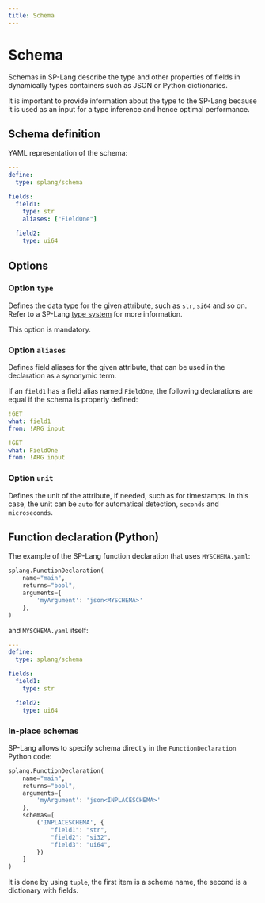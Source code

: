 ```yaml
---
title: Schema
---
```


# Schema

Schemas in SP-Lang describe the type and other properties of fields in dynamically types containers such as JSON or Python dictionaries.

It is important to provide information about the type to the SP-Lang because it is used as an input for a type inference and hence optimal performance.


## Schema definition

YAML representation of the schema:

```yaml
---
define:
  type: splang/schema

fields:
  field1:
    type: str
    aliases: ["FieldOne"]
  
  field2:
    type: ui64
```


## Options

### Option `type`

Defines the data type for the given attribute, such as `str`, `si64` and so on.
Refer to a SP-Lang [type system](types) for more information.

This option is mandatory.


### Option `aliases`

Defines field aliases for the given attribute, that can be used in the declaration as a synonymic term.

If an `field1` has a field alias named `FieldOne`, the following declarations are equal if the schema is properly defined:

```yaml
!GET
what: field1
from: !ARG input
```

```yaml
!GET
what: FieldOne
from: !ARG input
```

### Option `unit`

Defines the unit of the attribute, if needed, such as for timestamps. In this case, the unit can be `auto` for automatical detection, `seconds` and `microseconds`.


## Function declaration (Python)

The example of the SP-Lang function declaration that uses `MYSCHEMA.yaml`:

```python
splang.FunctionDeclaration(
	name="main",
	returns="bool",
	arguments={
		'myArgument': 'json<MYSCHEMA>'
	},
)
```

and `MYSCHEMA.yaml` itself:

```yaml
---
define:
  type: splang/schema

fields:
  field1:
    type: str

  field2:
    type: ui64
```

### In-place schemas

SP-Lang allows to specify schema directly in the `FunctionDeclaration` Python code:

```python
splang.FunctionDeclaration(
	name="main",
	returns="bool",
	arguments={
		'myArgument': 'json<INPLACESCHEMA>'
	},
	schemas=[
		('INPLACESCHEMA', {
			"field1": "str",
			"field2": "si32",
			"field3": "ui64",
		})
	]
)
```

It is done by using `tuple`, the first item is a schema name, the second is a dictionary with fields.
